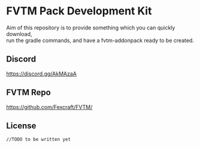 # FVTM Pack Development Kit
Aim of this repository is to provide something which you can quickly download,    
run the gradle commands, and have a fvtm-addonpack ready to be created.

## Discord
https://discord.gg/AkMAzaA

## FVTM Repo
https://github.com/Fexcraft/FVTM/

## License
```//TODO to be written yet```
